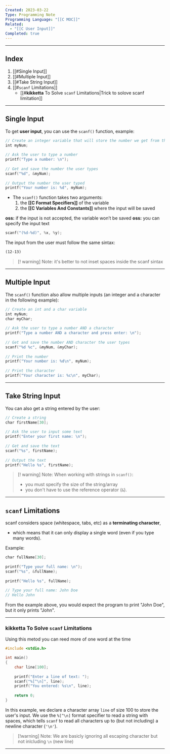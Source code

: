 ```yaml
---
Created: 2023-03-22
Type: Programming Note
Programming Language: "[[C MOC]]"
Related:
  - "[[C User Input]]"
Completed: true
---
```

---
## Index
1. [[#Single Input]]
2. [[#Multiple Input]]
3. [[#Take String Input]]
4. [[#`scanf` Limitations]]
	-  [[#**kikketta** To Solve `scanf` Limitations|Trick to solove scanf limitation]]

---
## Single Input

To get **user input**, you can use the `scanf()` function, example:
```C
// Create an integer variable that will store the number we get from the user  
int myNum;  
  
// Ask the user to type a number  
printf("Type a number: \n");  
  
// Get and save the number the user types  
scanf("%d", &myNum);  
  
// Output the number the user typed  
printf("Your number is: %d", myNum);
```

- The `scanf()` function takes two arguments: 
	1. the **[[C Format Specifiers]]** of the variable
	2. the **[[C Variables And Constants]]** where the input will be saved

**oss:** if the input is not accepted, the variable won’t be saved
**oss:** you can specify the input text
```c
scanf("(%d-%d)", %x, %y);
```
The input from the user must follow the same sintax:
```txt
(12-13)
```

>[! warning] Note:
it's better to not inset spaces inside the scanf sintax

---
## Multiple Input

The `scanf()` function also allow multiple inputs (an integer and a character in the following example):
``` C
// Create an int and a char variable  
int myNum;  
char myChar;  
  
// Ask the user to type a number AND a character  
printf("Type a number AND a character and press enter: \n");  
  
// Get and save the number AND character the user types  
scanf("%d %c", &myNum, &myChar);
  
// Print the number  
printf("Your number is: %d\n", myNum);  
  
// Print the character  
printf("Your character is: %c\n", myChar);
```

---
## Take String Input

You can also get a string entered by the user:
```C
// Create a string  
char firstName[30];  
  
// Ask the user to input some text  
printf("Enter your first name: \n");  
  
// Get and save the text  
scanf("%s", firstName);  
  
// Output the text  
printf("Hello %s", firstName);
```

>[! warning] Note:
>When working with strings in `scanf()`:
>- you must specify the size of the string/array  
>- you don't have to use the reference operator (`&`).

---
## `scanf` Limitations 

scanf considers space (whitespace, tabs, etc) as a **terminating character**, 
- which means that it can only display a single word (even if you type many words). 

Example:
```C
char fullName[30];  
  
printf("Type your full name: \n");  
scanf("%s", &fullName);  
  
printf("Hello %s", fullName);  
  
// Type your full name: John Doe  
// Hello John
```
From the example above, you would expect the program to print "John Doe", but it only prints "John".

---
### **kikketta** To Solve `scanf` Limitations
Using this metod you can reed more of one word at the time
```c
#include <stdio.h>

int main() 
{
	char line[100];
	
	printf("Enter a line of text: ");
	scanf("%[^\n]", line);
	printf("You entered: %s\n", line);
	
	return 0;
}
```
In this example, we declare a character array `line` of size 100 to store the user's input. We use the `%[^\n]` format specifier to read a string with spaces, which tells `scanf` to read all characters up to (but not including) a newline character (`'\n'`).

>[!warning] Note:
>We are basicly ignoring all escaping character but not inlcluding `\n` (new line)

---